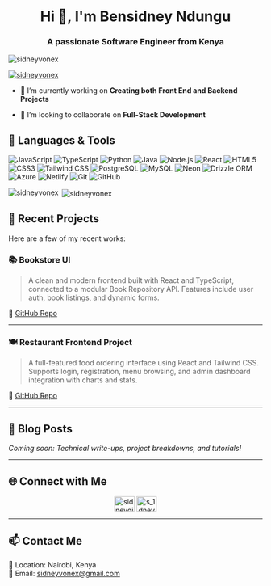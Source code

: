 <h1 align="center">Hi 👋, I'm Bensidney Ndungu</h1>
<h3 align="center">A passionate Software Engineer from Kenya</h3>

<p align="left"> <img src="https://komarev.com/ghpvc/?username=sidneyvonex&label=Profile%20views&color=0e75b6&style=flat" alt="sidneyvonex" /> </p>

<p align="left"> <a href="https://github.com/ryo-ma/github-profile-trophy"><img src="https://github-profile-trophy.vercel.app/?username=sidneyvonex" alt="sidneyvonex" /></a> </p>

- 🔭 I’m currently working on **Creating both Front End and Backend Projects**

- 👯 I’m looking to collaborate on **Full-Stack Development**

## 🧰 Languages & Tools

![JavaScript](https://img.shields.io/badge/-JavaScript-F7DF1E?style=for-the-badge&logo=javascript&logoColor=black)
![TypeScript](https://img.shields.io/badge/-TypeScript-007ACC?style=for-the-badge&logo=typescript&logoColor=white)
![Python](https://img.shields.io/badge/-Python-3776AB?style=for-the-badge&logo=python&logoColor=white)
![Java](https://img.shields.io/badge/-Java-007396?style=for-the-badge&logo=java&logoColor=white)
![Node.js](https://img.shields.io/badge/-Node.js-339933?style=for-the-badge&logo=node.js&logoColor=white)
![React](https://img.shields.io/badge/-React-61DAFB?style=for-the-badge&logo=react&logoColor=black)
![HTML5](https://img.shields.io/badge/-HTML5-E34F26?style=for-the-badge&logo=html5&logoColor=white)
![CSS3](https://img.shields.io/badge/-CSS3-1572B6?style=for-the-badge&logo=css3&logoColor=white)
![Tailwind CSS](https://img.shields.io/badge/-TailwindCSS-06B6D4?style=for-the-badge&logo=tailwindcss&logoColor=white)
![PostgreSQL](https://img.shields.io/badge/-PostgreSQL-4169E1?style=for-the-badge&logo=postgresql&logoColor=white)
![MySQL](https://img.shields.io/badge/-MySQL-4479A1?style=for-the-badge&logo=mysql&logoColor=white)
![Neon](https://img.shields.io/badge/-Neon-000000?style=for-the-badge&logo=neon&logoColor=white)
![Drizzle ORM](https://img.shields.io/badge/-Drizzle%20ORM-000?style=for-the-badge&logo=drizzle&logoColor=white)
![Azure](https://img.shields.io/badge/-Azure-0078D4?style=for-the-badge&logo=microsoftazure&logoColor=white)
![Netlify](https://img.shields.io/badge/-Netlify-00C7B7?style=for-the-badge&logo=netlify&logoColor=white)
![Git](https://img.shields.io/badge/-Git-F05032?style=for-the-badge&logo=git&logoColor=white)
![GitHub](https://img.shields.io/badge/-GitHub-181717?style=for-the-badge&logo=github&logoColor=white)

<p><img align="left" src="https://github-readme-stats.vercel.app/api/top-langs?username=sidneyvonex&show_icons=true&locale=en&layout=compact" alt="sidneyvonex" /></p>

<p>&nbsp;<img align="center" src="https://github-readme-stats.vercel.app/api?username=sidneyvonex&show_icons=true&locale=en" alt="sidneyvonex" /></p>


## 🚀 Recent Projects

Here are a few of my recent works:

### 📚 Bookstore UI
> A clean and modern frontend built with React and TypeScript, connected to a modular Book Repository API. Features include user auth, book listings, and dynamic forms.

🔗 [GitHub Repo](https://github.com/sidneyvonex/Book-Store-Api)

---

### 🍽️ Restaurant Frontend Project
> A full-featured food ordering interface using React and Tailwind CSS. Supports login, registration, menu browsing, and admin dashboard integration with charts and stats.

🔗 [GitHub Repo](https://github.com/sidneyvonex/React-Fulldemo-Project)

---

## 📰 Blog Posts

<!-- Replace this with actual blog feed integration if you have a blog -->
*Coming soon: Technical write-ups, project breakdowns, and tutorials!*

---

## 🌐 Connect with Me

<p align="center">
<a href="https://twitter.com/sidneygithu" target="blank"><img align="center" src="https://raw.githubusercontent.com/rahuldkjain/github-profile-readme-generator/master/src/images/icons/Social/twitter.svg" alt="sidneygithu" height="30" width="40" /></a>
<a href="https://instagram.com/s_1dney" target="blank"><img align="center" src="https://raw.githubusercontent.com/rahuldkjain/github-profile-readme-generator/master/src/images/icons/Social/instagram.svg" alt="s_1dney" height="30" width="40" /></a>
</p>

---

## 📫 Contact Me

📍 Location: Nairobi, Kenya  
📧 Email: sidneyvonex@gmail.com
